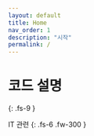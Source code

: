 ```yaml
---
layout: default
title: Home
nav_order: 1
description: "시작"
permalink: /
---
```


# 코드 설명
{: .fs-9 }

IT 관련
{: .fs-6 .fw-300 }
